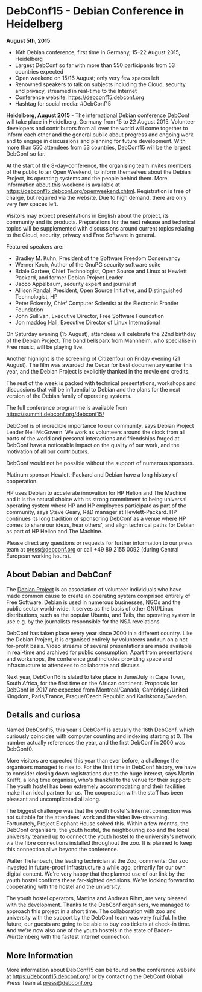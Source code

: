 
DebConf15 - Debian Conference in Heidelberg
===========================================


**August 5th, 2015**


* 16th Debian conference, first time in Germany, 15–22 August 2015, Heidelberg
* Largest DebConf so far with more than 550 participants from 53 countries expected
* Open weekend on 15/16 August; only very few spaces left
* Renowned speakers to talk on subjects including the Cloud, security and privacy, streamed in real-time to the Internet
* Conference website: <https://debconf15.debconf.org>
* Hashtag for social media: #DebConf15


**Heidelberg, August 2015** - The international Debian
conference DebConf will take place in Heidelberg, Germany from 15 to 22
August 2015. Volunteer developers and contributors from all over the world will
come together to inform each other and the general public about progress and
ongoing work and to engage in discussions and planning for future development.
With more than 550 attendees from 53 countries, DebConf15 will be the largest
DebConf so far.


At the start of the 8-day-conference, the organising team invites
members of the public to an Open Weekend, to inform themselves about the
Debian Project, its operating systems and the people behind them.
More information about this weekend is available at
<https://debconf15.debconf.org/openweekend.xhtml>.
Registration is free of charge, but required via the website. Due to high demand, there are
only very few spaces left.



Visitors may expect presentations in English about the project, its
community and its products. Preparations for the next release and technical
topics will be supplemented with discussions around current topics relating to
the Cloud, security, privacy and Free Software in general.


Featured speakers are:


* Bradley M. Kuhn, President of the Software Freedom Conservancy
* Werner Koch, Author of the GnuPG security software suite
* Bdale Garbee, Chief Technologist, Open Source and Linux at Hewlett Packard, and former Debian Project Leader
* Jacob Appelbaum, security expert and journalist
* Allison Randal, President, Open Source Initiative, and Distinguished Technologist, HP
* Peter Eckersly, Chief Computer Scientist at the Electronic Frontier Foundation
* John Sullivan, Executive Director, Free Software Foundation
* Jon maddog Hall, Executive Director of Linux International


On Saturday evening (15 August), attendees will celebrate the 22nd birthday
of the Debian Project. The band bellsparx from Mannheim, who specialise in
Free music, will be playing live.


Another highlight is the screening of Citizenfour on Friday evening (21
August). The film was awarded the Oscar for best documentary earlier this year,
and the Debian Project is explicitly thanked in the movie end credits.


The rest of the week is packed with technical presentations, workshops and
discussions that will be influential to Debian and the plans for the next
version of the Debian family of operating systems.


The full conference programme is available from <https://summit.debconf.org/debconf15/>


DebConf is of incredible importance to our community, says Debian Project
Leader Neil McGovern. We work as volunteers around the clock from all parts of
the world and personal interactions and friendships forged at DebConf have a
noticeable impact on the quality of our work, and the motivation of all our
contributors.


DebConf would not be possible without the support of numerous sponsors.


Platinum sponsor Hewlett-Packard and Debian have a long history of
cooperation.


HP uses Debian to accelerate innovation for HP Helion and The Machine and
it is the natural choice with its strong commitment to being universal
operating system where HP and HP employees participate as part of the
community, says Steve Geary, R&D manager at Hewlett-Packard. HP continues
its long tradition of sponsoring DebConf as a venue where HP comes to share our
ideas, hear others', and align technical paths for Debian as part of HP Helion
and The Machine.


Please direct any questions or requests for further information to our press
team at [press@debconf.org](mailto:press@debconf.org) or
call +49 89 2155 0092 (during Central European working
hours).


About Debian and DebConf
------------------------


The [Debian Project](http://debian.org) is an association of
volunteer individuals who have made common cause to create an operating system
comprised entirely of Free Software.
Debian is used in numerous businesses, NGOs and the public sector world-wide.
It serves as the basis of other GNU/Linux distributions, such as the popular
Ubuntu, and Tails, the operating system in use e.g. by the journalists
responsible for the NSA revelations.


DebConf has taken place every year since 2000 in a different country. Like
the Debian Project, it is organised entirely by volunteers and run on a
not-for-profit basis. Video streams of several presentations are made available
in real-time and archived for public consumption. Apart from presentations and
workshops, the conference goal includes providing space and infrastructure to
attendees to collaborate and discuss.


Next year, DebConf16 is slated to take place in June/July in Cape Town,
South Africa, for the first time on the African continent. Proposals for
DebConf in 2017 are expected from Montreal/Canada, Cambridge/United Kingdom,
Paris/France, Prague/Czech Republic and Karlskrona/Sweden.


Details and curiosa
-------------------


Named DebConf15, this year's DebConf is actually the 16th DebConf, which
curiously coincides with computer counting and indexing starting at 0. The
number actually references the year, and the first DebConf in 2000 was
DebConf0.


More visitors are expected this year than ever before, a challenge the
organisers managed to rise to. For the first time in DebConf history,
we have to consider closing down registrations due to the huge interest,
says Martin Krafft, a long time organiser, who's thankful to the venue for
their support: The youth hostel has been extremely
accommodating and their facilities make it an ideal partner for us.
The cooperation with the staff has been pleasant and uncomplicated all along.


The biggest challenge was that the youth hostel's Internet connection was
not suitable for the attendees' work and the video live-streaming. Fortunately,
Project Elephant House solved this. Within a few months, the DebConf
organisers, the youth hostel, the neighbouring zoo and the local university
teamed up to connect the youth hostel to the university's network via the fibre
connections installed throughout the zoo. It is planned to keep this connection
alive beyond the conference.


Walter Tiefenbach, the leading technician at the Zoo, comments: Our zoo
invested in future-proof infrastructure a while ago, primarily for our own
digital content. We're very happy that the planned use of our link by the youth
hostel confirms these far-sighted decisions. We're looking forward to
cooperating with the hostel and the university.


The youth hostel operators, Martina and Andreas Rihm, are very pleased with
the development. Thanks to the DebConf organisers, we managed to approach this
project in a short time. The collaboration with zoo and university with the
support by the DebConf team was very fruitful. In the future, our guests are
going to be able to buy zoo tickets at check-in time. And we're now also one of
the youth hostels in the state of Baden-Württemberg with the fastest Internet
connection.


More Information
----------------


More information about DebConf15 can be found on the conference website
at https://debconf15.debconf.org/ or by contacting the DebConf Global
Press Team at press@debconf.org.



